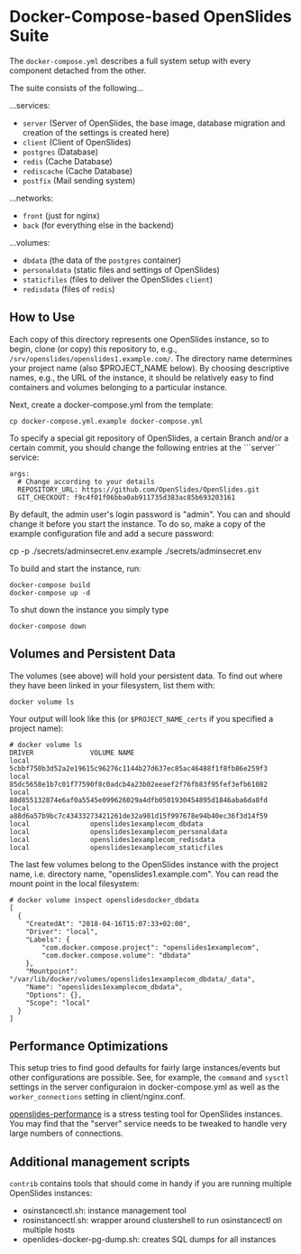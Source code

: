 # Docker-Compose-based OpenSlides Suite

The ```docker-compose.yml``` describes a full system setup with every component
detached from the other.

The suite consists of the following...

...services:

* ```server``` (Server of OpenSlides, the base image, database migration and
  creation of the settings is created here)
* ```client``` (Client of OpenSlides)
* ```postgres``` (Database)
* ```redis``` (Cache Database)
* ```rediscache``` (Cache Database)
* ```postfix``` (Mail sending system)

...networks:

* ```front``` (just for nginx)
* ```back``` (for everything else in the backend)

...volumes:

* ```dbdata``` (the data of the ```postgres``` container)
* ```personaldata``` (static files and settings of OpenSlides)
* ```staticfiles``` (files to deliver the OpenSlides ```client```)
* ```redisdata``` (files of ```redis```)


## How to Use

Each copy of this directory represents one OpenSlides instance, so to begin,
clone (or copy) this repository to, e.g.,
```/srv/openslides/openslides1.example.com/```.  The directory name determines
your project name (also $PROJECT_NAME below).  By choosing descriptive names,
e.g., the URL of the instance, it should be relatively easy to find containers
and volumes belonging to a particular instance.

Next, create a docker-compose.yml from the template:

    cp docker-compose.yml.example docker-compose.yml

To specify a special git repository of OpenSlides, a certain Branch and/or
a certain commit, you should change the following entries at the ```server``
service:

    args:
      # Change according to your details
      REPOSITORY_URL: https://github.com/OpenSlides/OpenSlides.git
      GIT_CHECKOUT: f9c4f01f06bba0ab911735d383ac85b693203161

By default, the admin user's login password is "admin".  You can and should
change it before you start the instance.  To do so, make a copy of the example
configuration file and add a secure password:

  cp -p ./secrets/adminsecret.env.example ./secrets/adminsecret.env

To build and start the instance, run:

    docker-compose build
    docker-compose up -d 

To shut down the instance you simply type

    docker-compose down

## Volumes and Persistent Data

The volumes (see above) will hold your persistent data.  To find out where they
have been linked in your filesystem, list them with:

    docker volume ls

Your output will look like this (or ```$PROJECT_NAME_certs``` if you specified
a project name):

    # docker volume ls
    DRIVER              VOLUME NAME
    local               5cbbf750b3d52a2e19615c96276c1144b27d637ec85ac46488f1f8fb86e259f3
    local               85dc5658e1b7c01f77590f8c0adcb4a23b02eeaef2f76fb83f95fef3efb61082
    local               88d855132874e6af0a5545e099626029a4dfb0501930454895d1846aba6da8fd
    local               a88d6a57b9bc7c43433273421261de32a981d15f997678e94b40ec36f3d14f59
    local               openslides1examplecom_dbdata
    local               openslides1examplecom_personaldata
    local               openslides1examplecom_redisdata
    local               openslides1examplecom_staticfiles

The last few volumes belong to the OpenSlides instance with the project name,
i.e. directory name, "openslides1.example.com".
You can read the mount point in the local filesystem:

    # docker volume inspect openslidesdocker_dbdata
    [
      {
        "CreatedAt": "2018-04-16T15:07:33+02:00",
        "Driver": "local",
        "Labels": {
            "com.docker.compose.project": "openslides1examplecom",
            "com.docker.compose.volume": "dbdata"
        },
        "Mountpoint": "/var/lib/docker/volumes/openslides1examplecom_dbdata/_data",
        "Name": "openslides1examplecom_dbdata",
        "Options": {},
        "Scope": "local"
      }
    ]

## Performance Optimizations

This setup tries to find good defaults for fairly large instances/events but
other configurations are possible.  See, for example, the ```command``` and
```sysctl``` settings in the server configuraion in docker-compose.yml as well
as the ```worker_connections``` setting in client/nginx.conf.

[openslides-performance](https://github.com/OpenSlides/openslides-performance)
is a stress testing tool for OpenSlides instances.  You may find that the
"server" service needs to be tweaked to handle very large numbers of
connections.

## Additional management scripts

```contrib``` contains tools that should come in handy if you are running
multiple OpenSlides instances:

  - osinstancectl.sh: instance management tool
  - rosinstancectl.sh: wrapper around clustershell to run osinstancectl on
    multiple hosts
  - openlides-docker-pg-dump.sh: creates SQL dumps for all instances
